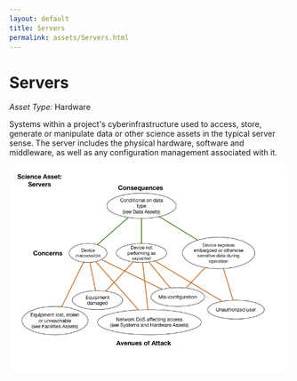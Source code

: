 ```yaml
---
layout: default
title: Servers
permalink: assets/Servers.html
---
```


# Servers

*Asset Type:*  Hardware

Systems within a project's cyberinfrastructure used to access, store, generate or manipulate data or other science assets in the typical server sense.  The server includes the physical hardware, software and middleware, as well as any configuration management associated with it.

![Server Hardware](../diagrams/Servers.png)